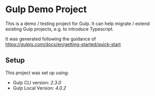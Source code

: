 # Gulp Demo Project

This is a demo / testing project for Gulp. It can help migrate / extend existing Gulp projects,
e.g. to introduce Typescript.

It was generated following the guidance of <https://gulpjs.com/docs/en/getting-started/quick-start>

## Setup

This project was set up using:

- Gulp CLI version: *2.3.0*
- Gulp Local Version: *4.0.2*

